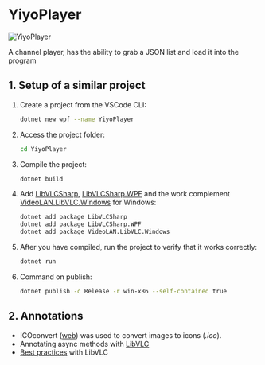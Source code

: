 # YiyoPlayer

![YiyoPlayer](https://img.shields.io/badge/version-v1.0.0-blue.svg)

A channel player, has the ability to grab a JSON list and load it into the program

## 1. Setup of a similar project
1. Create a project from the VSCode CLI:
    ```bash
    dotnet new wpf --name YiyoPlayer 
    ```
2. Access the project folder:
    ```bash
    cd YiyoPlayer
    ```
3. Compile the project:
    ```bash
    dotnet build
    ```
4. Add [LibVLCSharp](https://www.nuget.org/packages/LibVLCSharp), [LibVLCSharp.WPF](https://www.nuget.org/packages/LibVLCSharp.WPF) and the work complement [VideoLAN.LibVLC.Windows](https://www.nuget.org/packages/VideoLAN.LibVLC.Windows) for Windows:
    ```bash
    dotnet add package LibVLCSharp
    dotnet add package LibVLCSharp.WPF
    dotnet add package VideoLAN.LibVLC.Windows
    ```
5. After you have compiled, run the project to verify that it works correctly:
    ```bash
    dotnet run
    ```
6. Command on publish:
    ```bash
    dotnet publish -c Release -r win-x86 --self-contained true
    ```

## 2. Annotations

- ICOconvert ([web](https://www.icoconverter.com/)) was used to convert images to icons (_.ico_).
- Annotating async methods with [LibVLC](https://code.videolan.org/videolan/LibVLCSharp/-/blob/master/docs/async_support.md)
- [Best practices](https://code.videolan.org/videolan/LibVLCSharp/blob/master/docs/best_practices.md) with LibVLC